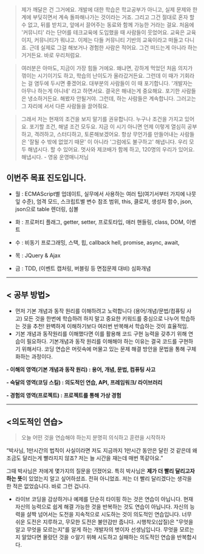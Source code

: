  > 제가 깨달은 건 그거에요. 개발에 대한 학습은 학교공부가 아니고, 실제 문제와 한계에 부딪히면서 계속 돌파해나가는 것이라는 거죠. 그리고 그건 절대로 혼자 할 수 없고, 뒤를 받치고, 앞에서 끌어주는 동료와 함께 가능한 거라는 걸요. 처음에 '커뮤니티' 라는 단어를 테크교육에 도입했을 때 사람들이 웃었어요. 교육은 교육이지, 커뮤니티가 뭐냐고. 이제는 다들 커뮤니티 기반의 교육이라고 떠들고 다니죠. 근데 실제로 그걸 해보거나 경험한 사람은 적어요. 그건 떠드는게 아니라 하는 거거든요. 바로 우리처럼요.

> 여러분은 아마도, 지금이 가장 힘들 거에요.
왜냐면, 강하게 먹었던 처음 의지가 꺾이는 시기이기도 하고, 학습의 난이도가 올라갔거든요. 그런데 이 때가 기회라는 걸 염두에 두시면 좋겠어요. 대부분의 사람들이 이 때 포기합니다. '개발자는 아무나 하는게 아니네' 라고 하면서요. 결국은 해내는게 중요해요. 포기한 사람들은 냉소하거든요. 해봤자 안될거야. 그런데, 하는 사람들은 계속합니다. 그러고는 그 자리에 서서 다른 사람들을 끌어줘요. 

> 그래서 저는 현재의 조건을 보지 말기를 권유합니다. 누구나 조건을 가지고 있어요. 포기할 조건, 해낼 조건 모두요. 지금 이 시기 아니면 언제 이렇게 열심히 공부하고, 격려하고, 스터디하고, 토론해보겠어요. 항상 무언가를 만들어내는 사람들은 '잘될 수 밖에 없었기 때문' 이 아니라 '그럼에도 불구하고' 해냅니다. 우리 모두 해냅시다. 할 수 있어요. 멋사와 제코배가 함께 하고, 120명의 우리가 있어요. 해냅시다. - 영웅 운영매니저님 


## 이번주 목표 진도입니다.

- 월 : ECMAScript별 업데이트, 실무에서 사용하는 여러 팁(여기서부터 가지에 나뭇잎 수준), 엄격 모드, 스크립트별 변수 참조 범위, this, 클로저, 생성자 함수, json, json으로 table 렌더링, 심볼

- 화 : 프로퍼티 플래그, getter, setter, 프로토타입, 애러 핸들링, class, DOM, 이벤트

- 수 : 비동기 프로그래밍, 스택, 힙, callback hell, promise, async, await, 

- 목 : JQuery & Ajax

- 금 : TDD, (이벤트 캡처링, 버블링 등 면접문제 대비) 심화개념

<hr>

## < 공부 방법>
- 먼저 기본 개념과 동작 원리를 이해하려고 노력합니다 (용어/개념/문법/컴퓨팅 사고)
모든 것을 한번에 학습하려 하지 말고 중요한 키워드를 중심으로 나누어 학습하는 것을 추천! 완벽하게 이해하기보다 여러번 반복해서 학습하는 것이 효율적임.
- 기본 개념과 동작원리를 이해했다면 이를 활용해 코드 구현 능력을 갖추기 위해 연습이 필요하다. 기본개념과 동작 원리를 이해해야 하는 이유는 결국 코드를 구현하기 위해서다. 
코딩 연습은 머릿속에 머물고 있는 문제 해결 방안을 문법을 통해 구체화하는 과정이다.

**- 이해의 영역(기본 개념과 동작 원리) : 용어, 개념, 문법, 컴퓨팅 사고**

**- 숙달의 영역(코딩 스킬) : 의도적인 연습, API, 프레임워크/ 라이브러리**

**- 경험의 영역(프로젝트) : 프로젝트를 통해 가상 경험**
<hr>

## <의도적인 연습>
> 오늘 어떤 것을 연습해야 하는지 분명히 의식하고 훈련을 시작하자

“박사님, 1만시간의 법칙이 사실이라면 저도 지금까지 1만시간 동안은 달린 것 같은데 왜 조금도 달리는게 빨라지지 않죠? 저는 늘 시간을 재는데 매번 똑같아요.”

그때 박사님은 저에게 몇가지의 질문을 던졌어요. 특히 박사님은 **제가 더 빨리 달리고자 하는 뜻**이 있었는지 알고 싶어하셨죠. 전혀 아니었죠. 저는 더 빨리 달리겠다는 생각을 한 적은 없었습니다. 바로 그런 겁니다.

- 라이브 코딩을 감상하거나 예제를 단순히 타이핑 하는 것은 연습이 아닙니다. 현재 자신의 능력으로 쉽게 해결 가능한 것을 반복하는 것도 연습이 아닙니다. 자신의 능력을 살짝 넘어서는 도전을 지속적으로 시도하는 것이 의도적인 연습입니다. 너무 쉬운 도전은 지루하고, 무모한 도전은 불안감만 줍니다. 시행착오(삽질)은 "무엇을 알고 무엇을 모르는지"를 알게 하는 개발자의 벗이자 선생님입니다. 
무엇을 모르는지 알았다면 몰랐던 것을 ㅇ알기 위해 시도하고 실패하는 의도적인 연습을 반복합시다. 

